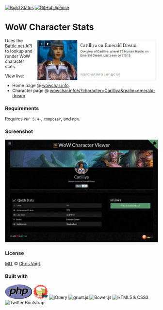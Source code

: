 [![Build Status](https://img.shields.io/travis/chrisvogt/wowchar-info.svg?branch=master&style=flat-square)](https://travis-ci.org/chrisvogt/wowchar-info)
[![GitHub license](https://img.shields.io/github/license/chrisvogt/wowchar-info.svg?branch=master&style=flat-square)](https://github.com/chrisvogt/wowchar-info/blob/master/LICENSE)

# WoW Character Stats

<img src="webroot/img/preview.jpg" alt="Facebook share character preview" width="404" align="right">Uses the [Battle.net API](https://dev.battle.net/) to lookup and render WoW character stats.

View live:

* Home page @ [wowchar.info](http://wowchar.info).
* Character page @ [wowchar.info/s?character=Carilliya&realm=emerald-dream](http://wowchar.info/s?character=Carilliya&realm=emerald-dream).

### Requirements

Requires `PHP 5.4+`, `composer`, and `npm`.

### Screenshot

[![WOWCHAR.info](webroot/img/screenshot.jpg)](http://wowchar.info)

### License

[MIT](LICENSE) © [Chris Vogt](https://www.chrisvogt.me).

### Built with

<p align="left">
	<img src="webroot/img/php-med-trans.png" alt="PHP" height="48">
	<img src="webroot/img/cake-logo-smaller.png" alt="CakePHP" height="48">
    <img src="http://upload.wikimedia.org/wikipedia/en/9/9e/JQuery_logo.svg" alt="jQuery" height="48">
    <img src="http://gruntjs.com/img/grunt-logo-no-wordmark.svg" alt="grunt.js" height="48">
    <img src="http://bower.io/img/bower-logo.svg" alt="Bower.js" height="48">
	<img src="https://upload.wikimedia.org/wikipedia/commons/1/1b/CSS3_and_HTML5_badges.svg" alt="HTML5 &amp; CSS3" height="48">
	<img src="https://upload.wikimedia.org/wikipedia/commons/e/ea/Boostrap_logo.svg" alt="Twitter Bootstrap" height="48">
</p>
